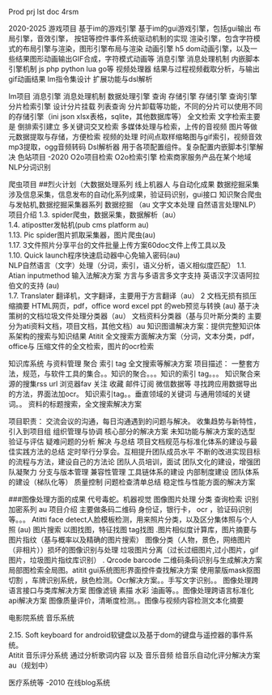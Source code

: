 Prod prj lst doc 4rsm

2020-2025
游戏项目
基于im的游戏引擎
基于im的gui游戏引擎，包括gui输出 布局引擎，音效引擎，
按钮等控件事件系统驱动机制的实现
渲染引擎，包含字符模式的布局引擎与渲染，图形引擎布局与渲染
动画引擎 h5 dom动画引擎，以及一些结果图形动画输出GIF合成，字符模式动画等
消息引擎  消息处理机制
内嵌脚本引擎机制 js php python lua go等
视频处理器 结果与过程视频截取分析，与输出gif动画结果
Im指令集设计 扩展功能与dsl解析


Im项目
消息引擎  消息处理机制
数据处理引擎 查询 存储引擎
存储引擎 查询引擎 
分片检索引擎 设计分片挂载 列表查询 分片卸载等功能，不同的分片可以使用不同的存储引擎（ini json xlsx表格，sqlite，其他数据库等）
全文检索  文字检索主要是  倒排索引建立  多关键词交叉检索
多媒体处理与检索，上传的音视频 图片等做元数据提取与存储，方便检索
视频的处理 时间点取样缩略图与gif索引，视频音效mp3提取，ogg音频转码
Dsl解析器 用于各项配置组件。复杂配置内嵌脚本引擎解决
色站项目
-2020
O2o项目检索
O2o检索引擎  检索商家服务产品在某个地域
NLP分词识别

爬虫项目 ##烈火计划（大数据处理系列 线上机器人 与自动化成果  数据挖掘采集
涉及信息采集，信息发布的自动化系列成果，验证码识别，gui接口
 知识聚合爬虫与发帖机,数据挖掘采集器系列  数据挖掘 （au 文字文本处理 自然语言处理NLP）
项目介绍
1.3. spider爬虫，数据采集，数据解析（au）		
1.4.  atipostter发帖机(pub cms platform au)		
1.13. Pic spider图片抓取采集器，图片爬虫(au)	
1.17. 3文件照片分享平台的文件批量上传方案60doc文件上传工具以及	
1.10. Quick launch程序快速启动器中心免输入密码(au) 		
 NLP自然语言（文字）处理（分词，索引，语义分析，语义相似度匹配）
1.1.  Atian inputmethod 输入法解决方案 方言与多语言多文字支持 英语汉字汉语阿拉伯文的支持 (au)		
1.7. Translater 翻译机，文字翻译，主要用于方言翻译（au）	2
文档无损有损压缩摘要 HTML网页，pdf，office word  excel ppt  的web预览与转换 (au)
基于决策树的文档垃圾文件处理分类器（au）
文档资料分类器（基与贝叶斯分类的 主要分为ati资料文档，项目文档，其他文档）au
知识图谱解决方案：提供完整知识体系架构的搜索与知识结果
Atitit 全文搜索方面解决方案（分词，文本分类，pdf，office与 压缩文件的全文检索，图片的ocr检索


知识库系统 
与资料管理 聚合 索引 tag  全文搜索等解决方案
项目描述：
一整套方法，规范，与软件工具的集合。。知识的聚合。。。知识的索引  tag。。。
知识聚合来源的搜集rss url 浏览器fav 关注 收藏 邮件订阅 微信数据等
寻找跨应用数据导出的方法，界面法加ocr。
知识索引tag。。垂直领域的关键词 与通用领域的关键词。。
资料的标题搜索，全文搜索解决方案

项目职责：
交流会议的沟通，每日沟通遇到的问题与解决。
收集趋势与新特性，引入到项目组
组织管理与协调
核心部分的解决方案
未知功能与解决方案的选型 验证与评估
疑难问题的分析 解决 与总结
项目文档规范与标准化体系的建设与最佳实践方法的总结
定时举行分享会。互相提升团队成员水平
不断的改进实现目标的流程与方法，建设自己的方法论
团队人员培训，面试
团队文化的建设，增强团队凝聚力
分支与版本管理 兼容性管理
工具链体系的建设
内部制度建设
团队体系的建设（梯队化等）
质量控制 问题检查清单总结 稳定性与性能方面的解决方案


 ###图像处理方面的成果  代号毒蛇。机器视觉 图像图片处理 分类 查询检索 识别 加密系列 au
项目介绍
主要做条码二维码 身份证，银行卡， ocr  ，验证码识别等。。。
 Atitti face detect人脸模板检测，用来照片分类，以及区分集体照与个人照 (au)
 图片搜索 以图找图，特征找图 tag找图
.图片相似度计算库，图片摘要与图片指纹（基与概率以及精确的图片搜索）
 图像分类（人物，景色，网络图片（非相片））损坏的图像识别与处理 
垃圾图片分离（过长过细图片,过小图片，gif图片，垃圾图片指纹库识别）
 . Qrcode barcode 二维码条码识别与生成解决方案
局部图检索全局图。atitit gui系统图形界面控件查找解决方案
使用蒙版mask抠图 切割 ，车牌识别系统，肤色检测。Ocr解决方案。。手写文字识别。。
图像处理跨语言接口与类库解决方案
 图像滤镜 素描 水彩 油画等。。图像处理跨语言标准化api解决方案
图像质量评价，清晰度检测。。图像与视频内容检测文本化摘要

电影院系统  音乐系统

2.15. Soft keyboard for android软键盘以及基于dom的键盘与遥控器的事件系统。	
 Atitit 音乐评分系统 通过分析歌词内容 以及 音乐音频 给音乐自动化评分解决方案au（规划中）

医疗系统等
-2010
在线blog系统



